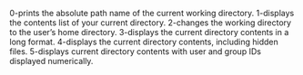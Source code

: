 0-prints the absolute path name of the current working directory.
1-displays the contents list of your current directory.
2-changes the working directory to the user’s home directory.
3-displays the current directory contents in a long format.
4-displays the current directory contents, including hidden files.
5-displays current directory contents with user and group IDs displayed numerically.
